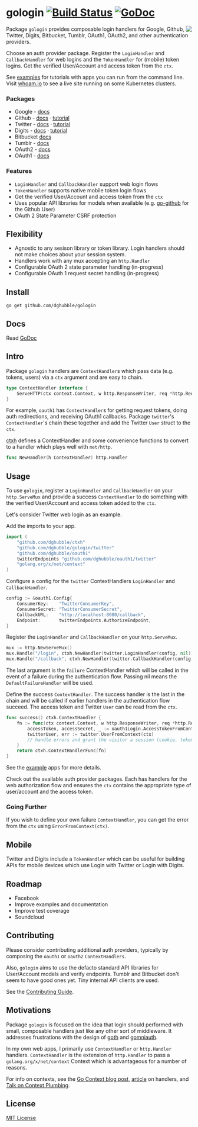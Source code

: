 
# gologin [![Build Status](https://travis-ci.org/dghubble/gologin.png)](https://travis-ci.org/dghubble/gologin) [![GoDoc](http://godoc.org/github.com/dghubble/gologin?status.png)](http://godoc.org/github.com/dghubble/gologin)
<img align="right" src="https://storage.googleapis.com/dghubble/gologin.png">

Package `gologin` provides composable login handlers for Google, Github, Twitter, Digits, Bitbucket, Tumblr, OAuth1, OAuth2, and other authentication providers.

Choose an auth provider package. Register the `LoginHandler` and `CallbackHandler` for web logins and the `TokenHandler` for (mobile) token logins. Get the verified User/Account and access token from the `ctx`.

See [examples](examples) for tutorials with apps you can run from the command line. Visit [whoam.io](https://whoam.io/) to see a live site running on some Kubernetes clusters.

### Packages

* Google - [docs](http://godoc.org/github.com/dghubble/gologin/google)
* Github - [docs](http://godoc.org/github.com/dghubble/gologin/github) &#183; [tutorial](examples/github)
* Twitter - [docs](http://godoc.org/github.com/dghubble/gologin/twitter) &#183; [tutorial](examples/twitter)
* Digits - [docs](http://godoc.org/github.com/dghubble/gologin/digits) &#183; [tutorial](examples/digits)
* Bitbucket [docs](http://godoc.org/github.com/dghubble/gologin/bitbucket)
* Tumblr - [docs](http://godoc.org/github.com/dghubble/gologin/tumblr)
* OAuth2 - [docs](http://godoc.org/github.com/dghubble/gologin/oauth2)
* OAuth1 - [docs](http://godoc.org/github.com/dghubble/gologin/oauth1)

### Features

* `LoginHandler` and `CallbackHandler` support web login flows
* `TokenHandler` supports native mobile token login flows
* Get the verified User/Account and access token from the `ctx`
* Uses popular API libraries for models when available (e.g. [go-github](https://github.com/google/go-github) for the Github User)
* OAuth 2 State Parameter CSRF protection

## Flexibility

* Agnostic to any sesison library or token library. Login handlers should not make choices about your session system.
* Handlers work with any mux accepting an `http.Handler`
* Configurable OAuth 2 state parameter handling (in-progress)
* Configurable OAuth 1 request secret handling (in-progress)

## Install

    go get github.com/dghubble/gologin

## Docs

Read [GoDoc](https://godoc.org/github.com/dghubble/gologin)

## Intro

Package `gologin` handlers are `ContextHandler`s which pass data (e.g. tokens, users) via a `ctx` argument and are easy to chain.

```go
type ContextHandler interface {
    ServeHTTP(ctx context.Context, w http.ResponseWriter, req *http.Request)
}
```

For example, `oauth1` has `ContextHandler`s for getting request tokens, doing auth redirections, and receiving OAuth1 callbacks. Package `twitter`'s `ContextHandler`'s chain these together and add the Twitter `User` struct to the `ctx`.

[ctxh](https://github.com/dghubble/ctxh) defines a ContextHandler and some convenience functions to convert to a handler which plays well with `net/http`.

```go
func NewHandler(h ContextHandler) http.Handler
```

## Usage

To use `gologin`, register a `LoginHandler` and `CallbackHandler` on your `http.ServeMux` and provide a success `ContextHandler` to do something with the verified User/Account and access token added to the `ctx`.

Let's consider Twitter web login as an example.

Add the imports to your app.

```go
import (
    "github.com/dghubble/ctxh"
    "github.com/dghubble/gologin/twitter"
    "github.com/dghubble/oauth1"
    twitterEndpoints "github.com/dghubble/oauth1/twitter"
    "golang.org/x/net/context"
)
```

Configure a config for the `twitter` ContextHandlers `LoginHandler` and `CallbackHandler`.

```go
config := &oauth1.Config{
    ConsumerKey:    "TwitterConsumerKey",
    ConsumerSecret: "TwitterConsumerSecret",
    CallbackURL:    "http://localhost:8080/callback",
    Endpoint:       twitterEndpoints.AuthorizeEndpoint,
}
```

Register the `LoginHandler` and `CallbackHandler` on your `http.ServeMux`.

```go
mux := http.NewServeMux()
mux.Handle("/login", ctxh.NewHandler(twitter.LoginHandler(config, nil)))
mux.Handle("/callback", ctxh.NewHandler(twitter.CallbackHandler(config, success(), nil)))
```

The last argument is the `failure` ContextHandler which will be called in the event of a failure during the authentication flow. Passing nil means the `DefaultFailureHandler` will be used.

Define the success `ContextHandler`. The success handler is the last in the chain and will be called if earlier handlers in the authentication flow succeed. The access token and Twitter `User` can be read from the `ctx`.

```go
func success() ctxh.ContextHandler {
    fn := func(ctx context.Context, w http.ResponseWriter, req *http.Request) {
        accessToken, accessSecret, _ := oauth1Login.AccessTokenFromContext(ctx)
        twitterUser, err := twitter.UserFromContext(ctx)
        // handle errors and grant the visitor a session (cookie, token, etc.)
    }
    return ctxh.ContextHandlerFunc(fn)
}
```

See the [example](examples) apps for more details.

Check out the available auth provider packages. Each has handlers for the web authorization flow and ensures the `ctx` contains the appropriate type of user/account and the access token.

### Going Further

If you wish to define your own failure `ContextHandler`, you can get the error from the `ctx` using `ErrorFromContext(ctx)`.

## Mobile

Twitter and Digits include a `TokenHandler` which can be useful for building APIs for mobile devices which use Login with Twitter or Login with Digits.

## Roadmap

* Facebook
* Improve examples and documentation
* Improve test coverage
* Soundcloud

## Contributing

Please consider contributing additional auth providers, typically by composing the `oauth1` or `oauth2` `ContextHandlers`.

Also, `gologin` aims to use the defacto standard API libraries for User/Account models and verify endpoints. Tumblr and Bitbucket don't seem to have good ones yet. Tiny internal API clients are used.

See the [Contributing Guide](https://gist.github.com/dghubble/be682c123727f70bcfe7).

## Motivations

Package `gologin` is focused on the idea that login should performed with small, composable handlers just like any other sort of middleware. It addresses frustrations with the design of [goth](https://github.com/markbates/goth) and [gomniauth](https://github.com/stretchr/gomniauth).

In my own web apps, I primarily use `ContextHandler` or `http.Handler` handlers. `ContextHandler` is the extension of `http.Handler` to pass a `golang.org/x/net/context` Context which is advantageous for a number of reasons.

For info on contexts, see the [Go Context blog post](https://blog.golang.org/context), [article](https://joeshaw.org/net-context-and-http-handler/) on handlers, and [Talk on Context Plumbing](https://vimeo.com/115309491).

## License

[MIT License](LICENSE)


